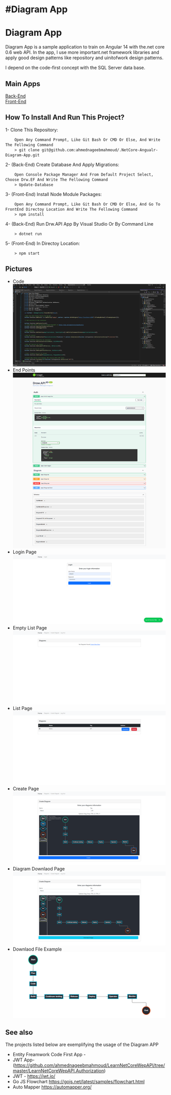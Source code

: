 # #Diagram App

Diagram App
=====
Diagram App is a sample application to train on Angular 14 with the.net core 0.6 web API. In the app, I use more important.net framework libraries and apply good design patterns like repository and uinitofwork design patterns.

I depend on the code-first concept with the SQL Server data base.

## Main Apps
[Back-End](https://github.com/ahmednageebmahmoud/.NetCore-Angualr-Diagram-App/tree/master/BackEnd) <br>
[Front-End](https://github.com/ahmednageebmahmoud/.NetCore-Angualr-Diagram-App/tree/master/FrontEnd)

How To Install And Run This Project?
-----------------------------------------
1- Clone This Repository:
```
    Open Any Command Prompt, Like Git Bash Or CMD Or Else, And Write The Fellowing Command
    > git clone git@github.com:ahmednageebmahmoud/.NetCore-Angualr-Diagram-App.git
```

2- (Back-End) Create Database And Apply Migrations:
```
    Open Console Package Manager And From Default Project Select, Choose Drw.EF And Write The Fellowing Command
    > Update-Database 
```

3- (Front-End) Install Node Module Packages:
```
    Open Any Command Prompt, Like Git Bash Or CMD Or Else, And Go To FrontEnd Directoy Location And Write The Fellowing Command
    > npm install 
```
 
4- (Back-End) Run Drw.API App By Visual Studio Or By Command Line 
```
    > dotnet run 
```
5- (Front-End) In Directoy Location:
```
    > npm start
```

Pictures
--------------------------------------------------------------------------------
- Code
<br>![EndPoints](https://github.com/ahmednageebmahmoud/.NetCore-Angualr-Diagram-App/blob/master/Documentation/Code.png?raw=true)
- End Points
<br>![EndPoints](https://github.com/ahmednageebmahmoud/.NetCore-Angualr-Diagram-App/blob/master/Documentation/End%20Points.png?raw=true)
- Login Page
<br> ![Login Page](https://github.com/ahmednageebmahmoud/.NetCore-Angualr-Diagram-App/blob/master/Documentation/Login%20Page.png?raw=true)
- Empty List Page
<br> ![Diagram Empty List Page](https://github.com/ahmednageebmahmoud/.NetCore-Angualr-Diagram-App/blob/master/Documentation/Diagram%20List%20Page%20Empty.png?raw=true)
- List Page
<br> ![Diagram List Page](https://github.com/ahmednageebmahmoud/.NetCore-Angualr-Diagram-App/blob/master/Documentation/Diagram%20List%20Page.png?raw=true)
- Create Page
<br> ![Diagram Create Page](https://github.com/ahmednageebmahmoud/.NetCore-Angualr-Diagram-App/blob/master/Documentation/Diagram%20Create%20Page.png?raw=true)
- Diagram Downlaod Page
<br> ![Diagram Downlaod Page](https://github.com/ahmednageebmahmoud/.NetCore-Angualr-Diagram-App/blob/master/Documentation/Diagram%20Downlaod%20Page.png?raw=true)
- Downlaod File Example
<br> ![Downlaod File Example](https://github.com/ahmednageebmahmoud/.NetCore-Angualr-Diagram-App/blob/master/Documentation/Diagram%20Downlaod%20Example.png?raw=true)



See also
--------------------------------------------------------------------------------

The projects listed below are exemplifying the usage of the Diagram APP

* Entity Freamwork Code First App - [](https://github.com/ahmednageebmahmoud/LearnNetCoreWepAPI/tree/master/Entity%20Framework)
* JWT App- (https://github.com/ahmednageebmahmoud/LearnNetCoreWepAPI/tree/master/LearnNetCoreWepAPI.Authorization)
* JWT - https://jwt.io/
* Go JS Flowchart https://gojs.net/latest/samples/flowchart.html
* Auto Mapper https://automapper.org/
